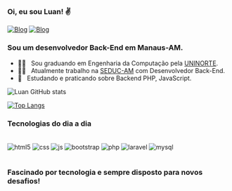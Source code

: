 ### Oi, eu sou Luan! ✌️ 


[![Blog](https://img.shields.io/badge/Discord-7289DA?style=for-the-badge&logo=discord&logoColor=white/)](https://discord.com/channels/LuanOliveira#7248)
[![Blog](https://img.shields.io/badge/LinkedIn-0077B5?style=for-the-badge&logo=linkedin&logoColor=white)](https://www.linkedin.com/in/luan-oliveira-274297161)

### Sou um desenvolvedor Back-End em Manaus-AM.

- 👨‍🎓  &nbsp; Sou graduando em Engenharia da Computação pela [UNINORTE](https://www.uninorte.com.br/).
- 👨‍💻 &nbsp; Atualmente trabalho na [SEDUC-AM](http://www.seduc.am.gov.br/) com Desenvolvedor Back-End.
- 📖 &nbsp; Estudando e praticando sobre Backend PHP, JavaScript.


![Luan GitHub stats](https://github-readme-stats.vercel.app/api?username=luandoliveira&show_icons=true&theme=tokyonight)

[![Top Langs](https://github-readme-stats.vercel.app/api/top-langs/?username=luandoliveira&layout=compact)](https://github.com/anuraghazra/github-readme-stats)

### Tecnologias do dia a dia

<div style="display: inline_block;"><br/>
<img align = "center" alt= "html5" src="https://img.shields.io/badge/HTML5-E34F26?style=for-the-badge&logo=html5&logoColor=white" />
<img align = "center" alt= "css" src="https://img.shields.io/badge/CSS3-1572B6?style=for-the-badge&logo=css3&logoColor=white" />
<img align = "center" alt= "js" src="https://img.shields.io/badge/JavaScript-F7DF1E?style=for-the-badge&logo=javascript&logoColor=black" />
<img align = "center" alt= "bootstrap" src="https://img.shields.io/badge/Bootstrap-563D7C?style=for-the-badge&logo=bootstrap&logoColor=white" />
<img align = "center" alt= "php" src="https://img.shields.io/badge/PHP-777BB4?style=for-the-badge&logo=php&logoColor=white" />
<img align = "center" alt= "laravel" src="https://img.shields.io/badge/Laravel-FF2D20?style=for-the-badge&logo=laravel&logoColor=white" />
<img align = "center" alt= "mysql" src="https://img.shields.io/badge/MySQL-00000F?style=for-the-badge&logo=mysql&logoColor=white" />
</div><br>

### Fascinado por tecnologia e sempre disposto para novos desafios!
